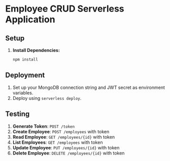 # Employee CRUD Serverless Application

## Setup

1. **Install Dependencies:**
   ```bash
   npm install

## Deployment

1. Set up your MongoDB connection string and JWT secret as environment variables.
2. Deploy using `serverless deploy`.

## Testing

1. **Generate Token**: `POST /token`
2. **Create Employee**: `POST /employees` with token
3. **Read Employee**: `GET /employees/{id}` with token
4. **List Employees**: `GET /employees` with token
5. **Update Employee**: `PUT /employees/{id}` with token
6. **Delete Employee**: `DELETE /employees/{id}` with token
